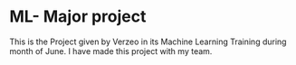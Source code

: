 # ML- Major project

This is the Project given by Verzeo in its Machine Learning Training during month of June. I have made this project with my team.
